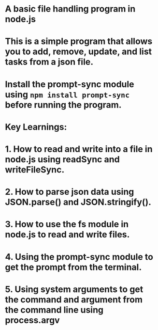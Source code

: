 # A basic file handling program in node.js

# This is a simple program that allows you to add, remove, update, and list tasks from a json file.

# Install the prompt-sync module using `npm install prompt-sync` before running the program.

# Key Learnings:

# 1. How to read and write into a file in node.js using readSync and writeFileSync.

# 2. How to parse json data using JSON.parse() and JSON.stringify().

# 3. How to use the fs module in node.js to read and write files.

# 4. Using the prompt-sync module to get the prompt from the terminal.

# 5. Using system arguments to get the command and argument from the command line using process.argv 